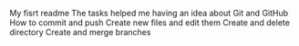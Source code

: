 My fisrt readme
The tasks helped me having an idea about Git and GitHub
How to commit and push
Create new files and edit them
Create and delete directory
Create and merge branches
